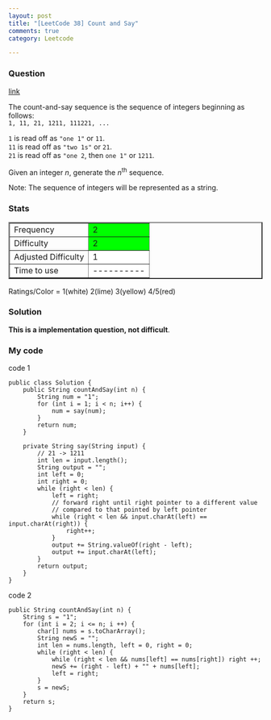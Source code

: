 ```yaml
---
layout: post
title: "[LeetCode 38] Count and Say"
comments: true
category: Leetcode

---
```


### Question 

[link](http://oj.leetcode.com/problems/count-and-say/)

<div class="question-content">
<p></p><p>The count-and-say sequence is the sequence of integers beginning as follows:<br>
<code>1, 11, 21, 1211, 111221, ...</code>
</p>

<p>
<code>1</code> is read off as <code>"one 1"</code> or <code>11</code>.<br>
<code>11</code> is read off as <code>"two 1s"</code> or <code>21</code>.<br>
<code>21</code> is read off as <code>"one 2</code>, then <code>one 1"</code> or <code>1211</code>.<br>
</p>

<p>
Given an integer <i>n</i>, generate the <i>n</i><sup>th</sup> sequence.
</p>

<p>
Note: The sequence of integers will be represented as a string.
</p>
</div>

### Stats

<table border="2">
	<tr>
		<td>Frequency</td>
		<td bgcolor="lime">2</td>
	</tr>
	<tr>
		<td>Difficulty</td>
		<td bgcolor="lime">2</td>
	</tr>
	<tr>
		<td>Adjusted Difficulty</td>
		<td bgcolor="white">1</td>
	</tr>
	<tr>
		<td>Time to use</td>
		<td bgcolor="white">----------</td>
	</tr>
</table>

Ratings/Color = 1(white) 2(lime) 3(yellow) 4/5(red)

### Solution

__This is a implementation question, not difficult__. 

### My code

code 1

    public class Solution {
        public String countAndSay(int n) {
            String num = "1";
            for (int i = 1; i < n; i++) {
                num = say(num);
            }
            return num;
        }

        private String say(String input) {
            // 21 -> 1211
            int len = input.length();
            String output = "";
            int left = 0;
            int right = 0;
            while (right < len) {
                left = right;
                // forward right until right pointer to a different value
                // compared to that pointed by left pointer
                while (right < len && input.charAt(left) == input.charAt(right)) {
                    right++;
                }
                output += String.valueOf(right - left);
                output += input.charAt(left);
            }
            return output;
        }
    }

code 2

    public String countAndSay(int n) {
        String s = "1";
        for (int i = 2; i <= n; i ++) {
            char[] nums = s.toCharArray();
            String newS = "";
            int len = nums.length, left = 0, right = 0;
            while (right < len) {
                while (right < len && nums[left] == nums[right]) right ++;
                newS += (right - left) + "" + nums[left];
                left = right;
            }
            s = newS;
        }
        return s;
    }
